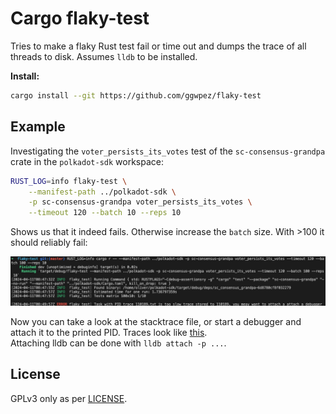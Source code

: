 # Cargo flaky-test

Tries to make a flaky Rust test fail or time out and dumps the trace of all threads to disk. Assumes `lldb` to be installed.

**Install:**

```sh
cargo install --git https://github.com/ggwpez/flaky-test
```

## Example

Investigating the `voter_persists_its_votes` test of the `sc-consensus-grandpa` crate in the `polkadot-sdk` workspace:

```sh
RUST_LOG=info flaky-test \
	--manifest-path ../polkadot-sdk \
	-p sc-consensus-grandpa voter_persists_its_votes \
	--timeout 120 --batch 10 --reps 10
```

Shows us that it indeed fails. Otherwise increase the `batch` size. With >100 it should reliably fail:

![Example](./.assets/screenshot_example.png)

Now you can take a look at the stacktrace file, or start a debugger and attach it to the printed PID. Traces look like [this](./.assets/stacktrace_example.txt).  
Attaching lldb can be done with `lldb attach -p ...`.

## License

GPLv3 only as per [LICENSE](./LICENSE).
